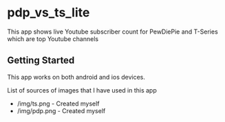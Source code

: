 # pdp_vs_ts_lite

This app shows live Youtube subscriber count for PewDiePie and T-Series which are top Youtube channels

## Getting Started

This app works on both android and ios devices.

List of sources of images that I have used in this app
 - /img/ts.png - Created myself
 - /img/pdp.png - Created myself